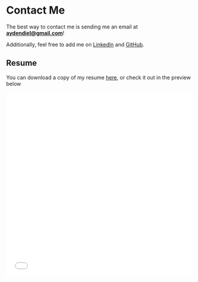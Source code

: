 # Contact Me

The best way to contact me is sending me an email at **[aydendiel@gmail.com](mailto:aydendiel@gmail.com)**!

Additionally, feel free to add me on [LinkedIn](https://www.linkedin.com/in/ayden-diel-9b0972191/) and [GitHub](https://github.com/leiDnedyA/).

## Resume
You can download a copy of my resume [here](resume.pdf), or check it out in the preview below

<embed class="bordered" src="home/resume.pdf" width="100%" height="500px" type="application/pdf">
